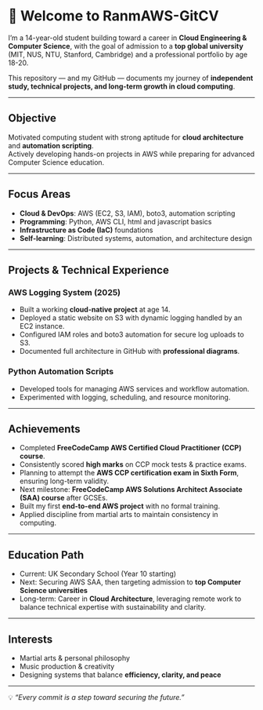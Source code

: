 # 👋 Welcome to RanmAWS-GitCV  

I’m a 14-year-old student building toward a career in **Cloud Engineering & Computer Science**, with the goal of admission to a **top global university** (MIT, NUS, NTU, Stanford, Cambridge) and a professional portfolio by age 18-20.  

This repository — and my GitHub — documents my journey of **independent study, technical projects, and long-term growth in cloud computing**.  

---

## Objective  
Motivated computing student with strong aptitude for **cloud architecture** and **automation scripting**.  
Actively developing hands-on projects in AWS while preparing for advanced Computer Science education.  

---

## Focus Areas  
- **Cloud & DevOps**: AWS (EC2, S3, IAM), boto3, automation scripting  
- **Programming**: Python, AWS CLI, html and javascript basics  
- **Infrastructure as Code (IaC)** foundations  
- **Self-learning**: Distributed systems, automation, and architecture design  

---

## Projects & Technical Experience  

### AWS Logging System (2025)  
- Built a working **cloud-native project** at age 14.  
- Deployed a static website on S3 with dynamic logging handled by an EC2 instance.  
- Configured IAM roles and boto3 automation for secure log uploads to S3.  
- Documented full architecture in GitHub with **professional diagrams**.  

### Python Automation Scripts  
- Developed tools for managing AWS services and workflow automation.  
- Experimented with logging, scheduling, and resource monitoring.  

---

## Achievements  
- Completed **FreeCodeCamp AWS Certified Cloud Practitioner (CCP) course**.  
- Consistently scored **high marks** on CCP mock tests & practice exams.  
- Planning to attempt the **AWS CCP certification exam in Sixth Form**, ensuring long-term validity.  
- Next milestone: **FreeCodeCamp AWS Solutions Architect Associate (SAA) course** after GCSEs.  
- Built my first **end-to-end AWS project** with no formal training.  
- Applied discipline from martial arts to maintain consistency in computing.  

---

## Education Path  
- Current: UK Secondary School (Year 10 starting)  
- Next: Securing AWS SAA, then targeting admission to **top Computer Science universities** 
- Long-term: Career in **Cloud Architecture**, leveraging remote work to balance technical expertise with sustainability and clarity.  

---

## Interests  
- Martial arts & personal philosophy
- Music production & creativity  
- Designing systems that balance **efficiency, clarity, and peace**  

---

💡 *“Every commit is a step toward securing the future.”*  
